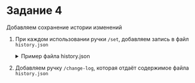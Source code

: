 # Задание 4

Добавляем сохранение истории изменений

1. При каждом использовании ручки `/set`, добавляем запись в файл 
`history.json`
    <details>
    <summary>Пример файла history.json</summary>

    ```json
    [
        {
            "timestamp": "2024-05-10 13:52:17",
            "value": {
                "eng": "value 1",
                "ru": "значение 1"
            },
        },
        {
            "timestamp": "2024-05-10 13:52:23",
            "value": {
                "eng": "value 2",
                "ru": "значение 2"
            },
        },
    ]
    ```

    </details>

1. Добавляем ручку `/change-log`, которая отдаёт содержимое файла `history.json`
